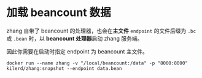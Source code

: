 # 加载 beancount 数据

zhang 自带了 beancount 的处理器，也会在**主文件** `endpoint` 的文件后缀为 `.bc` 或 `.bean` 时，以 **beancount 处理器**启动 zhang 服务端。

因此你需要在启动时指定 endpoint 为 beancount 主文件。

```shell
docker run --name zhang -v "/local/beancount:/data" -p "8000:8000" kilerd/zhang:snapshot --endpoint data.bean
```